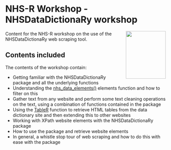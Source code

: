 # NHS-R Workshop - NHSDataDictionaRy workshop
<p><a href="https://hutsons-hacks.info/"><img src = "man/figures/ConfusionTableR.png" width = "125px" height = "150px" align="right"></a></p>
Content for the NHS-R workshop on the use of the NHSDataDictionaRy web scraping tool. 

## Contents included

The contents of the workshop contain:

- Getting familiar with the NHSDataDictionaRy package and all the underlying functions
- Understanding the [nhs_data_elements()]() elements function and how to filter on this
- Gather text from any website and perform some text cleaning operations on the text, using a combination of functions contained in the package
- Using the [TableR](https://rdrr.io/cran/NHSDataDictionaRy/man/tableR.html) function to retrieve HTML tables from the data dictionary site and then extending this to other websites
- Working with XPath website elements with the NHSDataDictionaRy package
- How to use the package and retrieve website elements
- In general, a whistle stop tour of web scraping and how to do this with ease with the package
